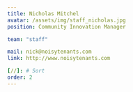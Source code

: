 ```yaml
---
title: Nicholas Mitchel
avatar: /assets/img/staff_nicholas.jpg
position: Community Innovation Manager

team: "staff"

mail: nick@noisytenants.com
link: http://www.noisytenants.com

[//]: # Sort
order: 2
---
```

